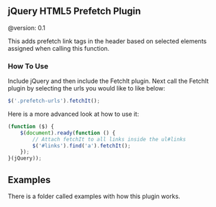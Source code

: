 ## jQuery HTML5 Prefetch Plugin

@version: 0.1

This adds prefetch link tags in the header based on selected elements assigned when calling this function.

### How To Use

Include jQuery and then include the FetchIt plugin. Next call the FetchIt plugin by selecting the urls you would like to like below:

```javascript
$('.prefetch-urls').fetchIt();
```

Here is a more advanced look at how to use it:

```javascript
(function ($) {
    $(document).ready(function () {
        // Attach fetchIt to all links inside the ul#links
        $('#links').find('a').fetchIt();
    });
}(jQuery));
```

## Examples

There is a folder called examples with how this plugin works.
